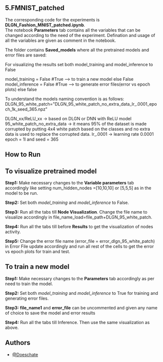 
## 5.FMNIST_patched 


The corresponding code for the experiments is **DLGN_Fashion_MNIST_patched.ipynb**.  
The notebook **Parameters** tab contains all the variables that can be changed according to the need of the experiment. Defination and usage of all the variables are given as comment in the notebook.  


The folder contains **Saved_models** where all the pretrained models and error files are saved: 

For visualizing the results set both model_training and model_inference to False 

model_training = False #True --> to train a new model else False
model_inference = False #True --> to generate error files(error vs epoch plots) else false


To understand the models naming convention is as follows: 
DLGN_95_white_patch="DLGN_95_white_patch_no_extra_data_lr_.0001_epoch_1k_seed_365.npz"

DLGN_xx/ReLU_xx -> based on DLGN or DNN with ReLU model 
95_white_patch_no_extra_data -> it means 95% of the dataset is made corrupted by putting 4x4 white patch based on the classes and no extra data is used to replace the corrupted data. 
lr_.0001 -> learning rate 0.0001 
epoch = 1l and seed = 365


## How to Run

## To visualize pretrained model
**Step1:** Make necessary changes to the **Variable parameters** tab accordingly like setting num_hidden_nodes =[10,10,10] or [5,5,5] as in the model to be run.
 
**Step2:** Set both *model_training* and *model_inference* to False.

**Step3:** Run all the tabs till **Node Visualization**. Change  the file name to visualize accordingly in file_name_load=file_path+DLGN_95_white_patch.


**Step4:** Run all the tabs till before **Results** to get the visualization of nodes activity.

**Step5:** Change the error file name (error_file = error_dlgn_95_white_patch) in Error File update accordingly and run all rest of the cells to get the error vs epoch plots for train and test.


## To train a new model
**Step1:** Make necessary changes to the **Parameters** tab accordingly as per need to train the model.
 
**Step2:** Set both *model_training* and *model_inference* to True for training and generating error files.

**Step3:** **file_name1** and **error_file** can be uncommented and given any name of choice to save the model and error results


**Step4:** Run all the tabs till Inference. Then use the same visualization as above.


## Authors

- [@Doeschate](https://github.com/Doeschate)

